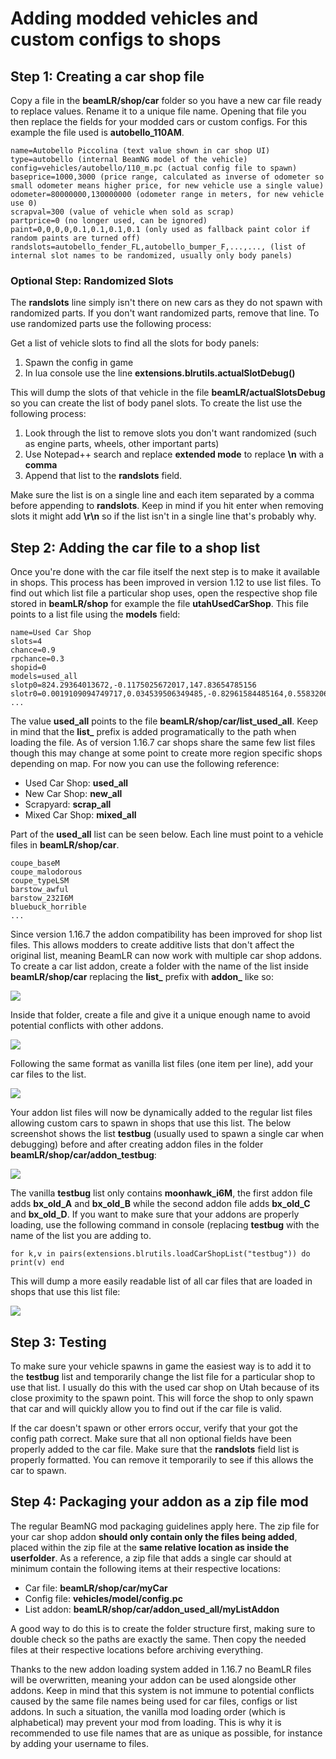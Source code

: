 
# Adding modded vehicles and custom configs to shops

## Step 1: Creating a car shop file

Copy a file in the **beamLR/shop/car** folder so you have a new car file ready to replace values. Rename it to a unique file name. Opening that file you then replace the fields for your modded cars or custom configs. For this example the file used is **autobello_110AM**.

```
name=Autobello Piccolina (text value shown in car shop UI)
type=autobello (internal BeamNG model of the vehicle)
config=vehicles/autobello/110_m.pc (actual config file to spawn)
baseprice=1000,3000 (price range, calculated as inverse of odometer so small odometer means higher price, for new vehicle use a single value)
odometer=80000000,130000000 (odometer range in meters, for new vehicle use 0)
scrapval=300 (value of vehicle when sold as scrap)
partprice=0 (no longer used, can be ignored)
paint=0,0,0,0,0.1,0.1,0.1,0.1 (only used as fallback paint color if random paints are turned off)
randslots=autobello_fender_FL,autobello_bumper_F,...,..., (list of internal slot names to be randomized, usually only body panels)
```

### Optional Step: Randomized Slots

The **randslots** line simply isn't there on new cars as they do not spawn with randomized parts. If you don't want randomized parts, remove that line. To use randomized parts use the following process:

Get a list of vehicle slots to find all the slots for body panels: 

1. Spawn the config in game
2. In lua console use the line **extensions.blrutils.actualSlotDebug()**

This will dump the slots of that vehicle in the file **beamLR/actualSlotsDebug** so you can create the list of body panel slots. To create the list use the following process:

1. Look through the list to remove slots you don't want randomized (such as engine parts, wheels, other important parts)
2. Use Notepad++ search and replace **extended mode** to replace **\n** with a **comma**
3. Append that list to the **randslots** field.

Make sure the list is on a single line and each item separated by a comma before appending to **randslots**. Keep in mind if you hit enter when removing slots it might add **\r\n** so if the list isn't in a single line that's probably why. 

## Step 2: Adding the car file to a shop list

Once you're done with the car file itself the next step is to make it available in shops. This process has been improved in version 1.12 to use list files. To find out which list file a particular shop uses, open the respective shop file stored in **beamLR/shop** for example the file **utahUsedCarShop**. This file points to a list file using the **models** field:

```
name=Used Car Shop
slots=4
chance=0.9
rpchance=0.3
shopid=0
models=used_all
slotp0=824.29364013672,-0.1175025672017,147.83654785156
slotr0=0.0019109094749717,0.034539506349485,-0.82961584485164,0.55832066827696
...
```
The value **used_all** points to the file **beamLR/shop/car/list_used_all**. Keep in mind that the **list_** prefix is added programatically to the path when loading the file. As of version 1.16.7 car shops share the same few list files though this may change at some point to create more region specific shops depending on map. For now you can use the following reference:

* Used Car Shop: **used_all**
* New Car Shop: **new_all**
* Scrapyard: **scrap_all**
* Mixed Car Shop: **mixed_all**


Part of the **used_all** list can be seen below. Each line must point to a vehicle files in **beamLR/shop/car**. 

```
coupe_baseM
coupe_malodorous
coupe_typeLSM
barstow_awful
barstow_232I6M
bluebuck_horrible
...
```
Since version 1.16.7 the addon compatibility has been improved for shop list files. This allows modders to create additive lists that don't affect the original list, meaning BeamLR can now work with multiple car shop addons. To create a car list addon, create a folder with the name of the list inside **beamLR/shop/car** replacing the **list_** prefix with **addon_** like so:

![](https://i.imgur.com/qixE0oi.png)

Inside that folder, create a file and give it a unique enough name to avoid potential conflicts with other addons. 

![](https://i.imgur.com/PDnUozh.png)

Following the same format as vanilla list files (one item per line), add your car files to the list.

![](https://i.imgur.com/2FIreTv.png)

Your addon list files will now be dynamically added to the regular list files allowing custom cars to spawn in shops that use this list. The below screenshot shows the list **testbug** (usually used to spawn a single car when debugging) before and after creating addon files in the folder **beamLR/shop/car/addon_testbug**:

![](https://i.imgur.com/Xt7spex.png)

The vanilla **testbug** list only contains **moonhawk_i6M**, the first addon file adds **bx_old_A** and **bx_old_B** while the second addon file adds **bx_old_C** and **bx_old_D**. If you want to make sure that your addons are properly loading, use the following command in console (replacing **testbug** with the name of the list you are adding to.

`
for k,v in pairs(extensions.blrutils.loadCarShopList("testbug")) do print(v) end
`

This will dump a more easily readable list of all car files that are loaded in shops that use this list file:

![](https://i.imgur.com/OZLIvJu.png)

## Step 3: Testing
To make sure your vehicle spawns in game the easiest way is to add it to the **testbug** list and temporarily change the list file for a particular shop to use that list. I usually do this with the used car shop on Utah because of its close proximity to the spawn point. This will force the shop to only spawn that car and will quickly allow you to find out if the car file is valid. 

If the car doesn't spawn or other errors occur, verify that your got the config path correct. Make sure that all non optional fields have been properly added to the car file. Make sure that the **randslots** field list is properly formatted. You can remove it temporarily to see if this allows the car to spawn.

## Step 4: Packaging your addon as a zip file mod
The regular BeamNG mod packaging guidelines apply here. The zip file for your car shop addon **should only contain only the files being added**, placed within the zip file at the **same relative location as inside the userfolder**. As a reference, a zip file that adds a single car should at minimum contain the following items at their respective locations:

* Car file: **beamLR/shop/car/myCar**
* Config file: **vehicles/model/config.pc**
* List addon: **beamLR/shop/car/addon_used_all/myListAddon**

A good way to do this is to create the folder structure first, making sure to double check so the paths are exactly the same. Then copy the needed files at their respective locations before archiving everything.

Thanks to the new addon loading system added in 1.16.7 no BeamLR files will be overwritten, meaning your addon can be used alongside other addons. Keep in mind that this system is not immune to potential conflicts caused by the same file names being used for car files, configs or list addons. In such a situation, the vanilla mod loading order (which is alphabetical) may prevent your mod from loading. This is why it is recommended to use file names that are as unique as possible, for instance by adding your username to files.